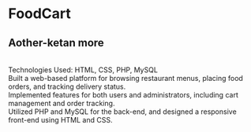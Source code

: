 # FoodCart
<h2>Aother-ketan more</h2>
<br>Technologies Used: HTML, CSS, PHP, MySQL
<br>Built a web-based platform for browsing restaurant menus, placing food orders, and tracking delivery status.
<br>Implemented features for both users and administrators, including cart management and order tracking.
<br>Utilized PHP and MySQL for the back-end, and designed a responsive front-end using HTML and CSS.
